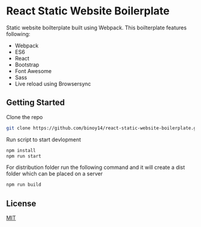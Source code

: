 # React Static Website Boilerplate

Static website boilterplate built using Webpack. This boilterplate features following:

- Webpack
- ES6
- React
- Bootstrap
- Font Awesome
- Sass
- Live reload using Browsersync

## Getting Started

Clone the repo

```sh
git clone https://github.com/binoy14/react-static-website-boilerplate.git
```

Run script to start devlopment
```sh
npm install
npm run start
```

For distribution folder run the following command and it will create a dist folder which can be placed on a server
```sh
npm run build
```

## License
[MIT](LICENSE)
